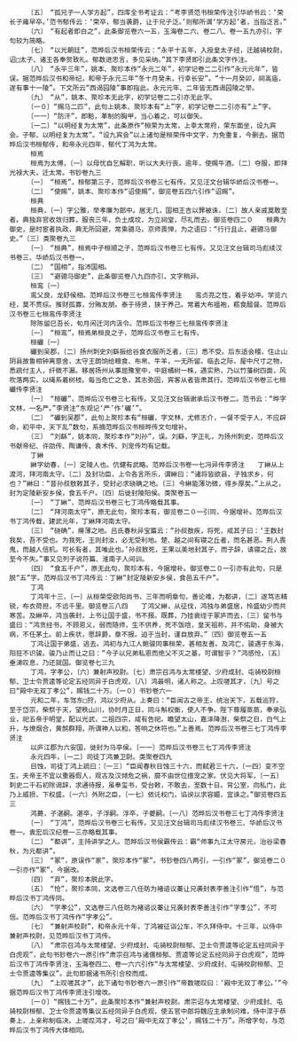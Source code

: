 <!-- { "loadSidebar": true } -->
      　　〔五〕　“孤兄子一人学方起”，四库全书考证云：“考李贤范书桓荣传注引华峤书云：‘荣长子雍早卒。’范书郁传云：‘荣卒，郁当袭爵，让于兄子泛。’则郁所谓‘学方起’者，当指泛言。”
      　　〔六〕　“有起者即白之”，此条御览卷六一五，玉海卷二六、卷二八、卷一五九亦引，字句较为简略。
      　　〔七〕　“以光朝廷”，范晔后汉书桓荣传云：“永平十五年，入授皇太子经，迁越骑校尉，诏□太子、诸王各奉贺致礼。郁数进忠言，多见采纳。”其下李贤即引此条文字作注。
      　　〔八〕　“永平三年”，姚本、聚珍本作“永元二年”，初学记卷二二引作“永元元年”，皆误。据范晔后汉书和帝纪，和帝于永元三年“冬十月癸未，行幸长安”。“十一月癸卯，祠高庙，遂有事十一陵”。下文所云“西谒园陵”事即指此。永元元年、二年皆无西谒园陵之举。
      　　〔九〕　“从”，姚本、聚珍本无此字，初学记卷二二引亦无此字。
      　　〔一０〕“赐马二匹”，此句上姚本、聚珍本有“上”字，初学记卷二二引亦有“上”字。
      　　〔一一〕“防汗”，即鞈，革制的胸甲，当心着之，可以御矢。
      　　〔一二〕“以明经复为太常”，此条原作“桓荣为太常，上幸太常府，荣东面坐，设九宾会。子郁，以明经复为太常”。“设九宾会”以上诸句是桓荣传中文字，为免重复，今删去。据范晔后汉书桓郁传，和帝永元四年，郁代丁鸿为太常。
      　　桓焉
      　　桓焉为太傅，〔一〕以母忧自乞解职，听以大夫行丧。逾年，使赐牛酒，〔二〕夺服，即拜光禄大夫，迁太常。书钞卷九三
      　　〔一〕　“桓焉”，桓郁第三子，范晔后汉书卷三七有传。又见汪文台辑华峤后汉书卷一。
      　　〔二〕　“使赐”，姚本、聚珍本作“诏使赐”，御览卷五四六引作“诏赐”。
      　　桓典
      　　桓典，〔一〕字公雅，举孝廉为郎中。居无几，国相王吉以罪被诛，〔二〕故人亲戚莫敢至者。典独弃官收敛归葬，服丧三年，负土成坟，为立祠堂，尽礼而去。御览卷四二０　　桓典为御史，是时宦者执政，典无所回避，常乘骢马，京师畏惮，为之语曰：“行行且止，避骢马御史。”〔三〕类聚卷九三
      　　〔一〕　“桓典”，桓焉中子桓顺之子，范晔后汉书卷三七有传。又见汪文台辑司马彪续汉书卷三、华峤后汉书卷一。
      　　〔二〕　“国相”，指沛国相。
      　　〔三〕　“避骢马御史”，此条御览卷八九四亦引，文字稍异。
      　　桓鸾〔一〕
      　　鸾父良，龙舒侯相。范晔后汉书卷三七桓鸾传李贤注　　鸾贞亮之性，着乎幼冲。学览六经，莫不贯综。推财孤寡，分贿友朋。泰于待贤，狭于养己。常着大布褞袍，粝食醋餐。范晔后汉书卷三七桓鸾传李贤注
      　　除陈留巳吾长，旬月闲迁河内汲令。范晔后汉书卷三七桓鸾传李贤注
      　　〔一〕　“桓鸾”，桓焉弟桓良之子，范晔后汉书卷三七有传。
      　　桓礹〔一〕
      　　礹到吴郡，〔二〕扬州刺史刘繇振给谷食衣服所乏者，〔三〕悉不受。后东适会稽，住止山阴县故鲁相钟离意舍，太守王朗饷给粮食、布帛、牛羊，一无所留。临去之际，屋中尺寸之物，悉疏付主人，纤微不漏。移居扬州从事屈豫室中，中庭橘树一株，遇实熟，乃以竹藩树四面，风吹落两实，以绳系着树枝。每当危亡之急，其志弥固，宾客从者皆肃其行。范晔后汉书卷三七桓礹传李贤注
      　　〔一〕　“桓礹”，范晔后汉书卷三七有传。又见汪文台辑谢承后汉书卷二。范书云：“晔字文林，一名严。”李贤注“东观记‘严’作‘礹’”。
      　　〔二〕　“礹到吴郡”，此句上聚珍本有“桓礹，字文林，尤修志介，一餐不受于人，不应辟命，初平中，天下乱”数句，系摘范晔后汉书桓晔传文句增补。
      　　〔三〕　“刘繇”，姚本同，聚珍本作“刘孙”，误。刘繇，字正礼，为扬州刺史，范晔后汉书献帝纪、许劭传、陶谦传、袁术传、刘宠传均有记载。
      　　丁綝
      　　綝字幼春，〔一〕定陵人也。伉健有武略。范晔后汉书卷一七冯异传李贤注　　丁綝从上渡河，拜河南太守。〔二〕及封功臣，上令各言所乐，谓綝曰：“诸将皆欲县，子独求乡，何也？”綝曰：“昔孙叔敖敕其子，受封必求硗确之地。〔三〕今綝能薄功微，得乡厚矣。”上从之，封为定陵新安乡侯，食五千户。〔四〕后徙封陵阳侯。类聚卷五一
      　　〔一〕　“丁綝”，范晔后汉书卷三七丁鸿传略载其事。
      　　〔二〕　“拜河南太守”，原无此句，聚珍本有，御览卷二０一引同，今据增补。范晔后汉书丁鸿传载，建武元年，丁綝拜河南太守。
      　　〔三〕　“硗确”，瘠薄之地。吕氏春秋异宝篇云：“孙叔敖疾，将死，戒其子曰：‘王数封我矣，吾不受也。为我死，王则封汝，必无受利地。楚、越之间有寝之丘者，而名甚恶。荆人畏鬼，而越人信机。可长有者，其唯此也。’孙叔敖死，王果以美地封其子，而子辞，请寝之丘，故至今不失。”事又见列子说符篇、淮南子人间训。
      　　〔四〕　“食五千户”，原无此句，聚珍本有，今据增补。御览卷二０一引亦有此句，只是脱“五”字。范晔后汉书丁鸿传云：丁綝“封定陵新安乡侯，食邑五千户”。
      　　丁鸿
      　　丁鸿年十三，〔一〕从桓荣受欧阳尚书，三年而明章句，善论难，为都讲，〔二〕遂笃志精锐，布衣荷担，不远千里。御览卷三八四　　丁鸿父綝，从征伐，鸿独与弟盛居，怜盛幼少而共寒苦。及綝卒，鸿当袭封，上书让国于盛，书不报。既葬，乃挂衰绖于冢庐而去，〔三〕留书与盛曰：“鸿贪经书，不顾恩义，弱而随师，生不供养，死不饭唅，皇天祖祢，并不佑助，身被大病，不任茅土。前上疾状，愿辞爵，章不报。迫于当封，谨自放弃。”〔四〕御览卷五一五
      　　丁鸿让国于弟盛，逃去。鸿初与九江人鲍骏同事桓荣，甚相友善。及鸿亡，骏遇于东海，阳狂不识骏。骏乃止而让之曰：“今子以兄弟私恩而绝父不灭之基，可谓智乎？”鸿感怆，〔五〕垂涕叹息，乃还就国。御览卷七三九
      　　丁鸿，字孝公，〔六〕兼射声校尉。〔七〕肃宗召鸿与太常楼望、少府成封、屯骑校尉桓郁、卫士令贾逵等论定五经同异于白虎观，〔八〕鸿最明，诸人称之。上叹嗟其才，〔九〕号之曰“殿中无双丁孝公”，赐钱二十万。〔一０〕书钞卷六一
      　　元和二年，车驾东□狩，鸿以少府从。上奏曰：“臣闻古之帝王，统治天下，五载巡狩，至于岱宗，柴祭于天，望秩山川，协时月正日，同斗斛权衡，使人不争。陛下尊履蒸蒸，奉承弘业，祀五帝于明堂，配以光武，二祖四宗，咸有告祀。瞻望太山，嘉泽降澍，柴祭之日，白气上升，与燎烟合，黄鹄群翔，所谓神人以和，答响之休符也。”上善焉。范晔后汉书卷三七丁鸿传李贤注
      　　以庐江郡为六安国，徙封为马亭侯。〔一一〕范晔后汉书卷三七丁鸿传李贤注
      　　永元四年，〔一二〕司徒丁鸿兼卫尉。类聚卷四九
      　　日蚀，司徒丁鸿上疏曰：〔一三〕“臣闻春秋日蚀三十六，而弑君三十六，〔一四〕变不空生。夫帝王不宜以重器假人，观古及汉倾危之祸，靡不由世位擅宠之家。伏见大将军，〔一五〕刺史二千石初除谒辞，求通待报，虽奉玺书，受台敕，不敢去，至数十日。背公室，向私门，此乃上威损，下权盛。〔一六〕外附之臣，〔一七〕依讬权门，谄谀以求容媚，宜诛之。”御览卷四五三
      　　鸿薨，子湛嗣。湛卒，子浮嗣。浮卒，子夔嗣。〔一八〕范晔后汉书卷三七丁鸿传李贤注
      　　〔一〕　“丁鸿”，范晔后汉书卷三七有传。又见汪文台辑司马彪续汉书卷三、华峤后汉书卷一。袁宏后汉纪卷一三亦略载其事。
      　　〔二〕　“都讲”，主持讲学之人。范晔后汉书侯霸传云：霸“师事九江太守房元，治谷梁春秋，为元都讲”。
      　　〔三〕　“冢”，原误作“家”，聚珍本作“冢”。书钞卷四八两引，一引作“冢”，御览卷二０一引亦作“冢”，今据改。
      　　〔四〕　“弃”，聚珍本脱此字。
      　　〔五〕　“怆”，聚珍本同，文选卷三八任昉为褚谘议蓁让兄袭封表李善注引作“悟”，与范晔后汉书丁鸿传同。
      　　〔六〕　“字孝公”，文选卷三八任昉为褚谘议蓁让兄袭封表李善注引作“字季公”，不可信。范晔后汉书丁鸿传作“字孝公”。
      　　〔七〕　“兼射声校尉”，和帝永元十年，丁鸿被征诣公车，不久拜侍中。十三年，以侍中兼射声校尉，见范晔后汉书丁鸿传。
      　　〔八〕　“肃宗召鸿与太常楼望、少府成封、屯骑校尉桓郁、卫士令贾逵等论定五经同异于白虎观”，此句书钞卷六一原引作“肃宗召鸿与诸儒桓郁、贾逵等论定五经同异于白虎观”，范晔后汉书丁鸿传李贤注，玉海卷四二、卷一六六引作“与太常楼望、少府成封、屯骑校尉桓郁、卫士令贾逵等集议”。此句即据诸书所引合校而成。
      　　〔九〕　“上叹嗟其才”，此下诸句书钞卷六一原引作“帝数嗟叹曰：‘殿中无双丁孝公。’”今据范晔后汉书丁鸿传李贤注引增改。
      　　〔一０〕“赐钱二十万”，此条聚珍本作“兼射声校尉。肃宗诏与太常楼望、少府成封、屯骑校尉桓郁、卫士令贾逵等集议五经同异于白虎观，使五官中郎将魏应主承制问难，侍中淳于恭奏上，上亲称制临决。上嗟叹鸿才，号之曰‘殿中无双丁孝公’，赐钱二十万”。所增字句，与范晔后汉书丁鸿传大体相同。
